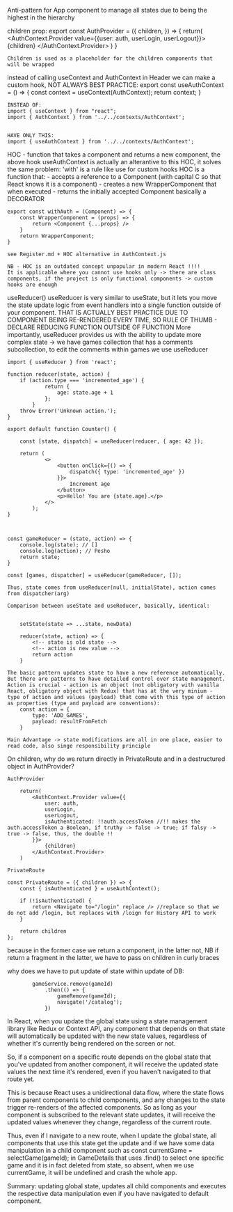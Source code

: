 Anti-pattern for App component to manage all states due to being the highest in the hierarchy

children prop: 
    export const AuthProvider = ({
        children,
    }) => {
        return(
            <AuthContext.Provider value={{user: auth, userLogin, userLogout}}>
                {children}
            </AuthContext.Provider>
        )
    }

    Children is used as a placeholder for the children components that will be wrapped

instead of calling useContext and AuthContext in Header we can make a custom hook, NOT ALWAYS BEST PRACTICE:
    export const useAuthContext = () => {
        const context = useContext(AuthContext);
        return context;
    }

    INSTEAD OF: 
    import { useContext } from "react";
    import { AuthContext } from '../../contexts/AuthContext';


    HAVE ONLY THIS:
    import { useAuthContext } from '../../contexts/AuthContext';

HOC - function that takes a component and returns a new component, the above hook useAuthContext is actually an alterantive to this HOC, it solves the same problem:
    'with' is a rule like use for custom hooks
    HOC is a function that: 
    - accepts a reference to a Component (with capital C so that React knows it is a component) 
    - creates a new WrapperComponent that when executed
    - returns the initially accepted Component
    basically a DECORATOR

    export const withAuth = (Component) => {
        const WrapperComponent = (props) => {
            return <Component {...props} />
        }
        return WrapperComponent;
    }

    see Register.md + HOC alternative in AuthContext.js

    NB - HOC is an outdated concept unpopular in modern React !!!!
    It is applicable where you cannot use hooks only -> there are class components, if the project is only functional components -> custom hooks are enough

useReducer()
    useReducer is very similar to useState, but it lets you move the state update logic from event handlers into a single function outside of your component. THAT  IS ACTUALLY BEST PRACTICE DUE TO COMPONENT BEING RE-RENDERED EVERY TIME, SO RULE OF THUMB - DECLARE REDUCING FUNCTION OUTSIDE OF FUNCTION
    More importantly, useReducer provides us with the ability to update more complex state -> we have games collection that has a comments subcollection, to edit the comments within games we use useReducer

    import { useReducer } from 'react';

    function reducer(state, action) {
        if (action.type === 'incremented_age') {
                return {
                    age: state.age + 1
                };
            }
        throw Error('Unknown action.');
    }

    export default function Counter() {

        const [state, dispatch] = useReducer(reducer, { age: 42 });

        return (
                <>
                    <button onClick={() => {
                        dispatch({ type: 'incremented_age' })
                    }}>
                        Increment age
                    </button>
                    <p>Hello! You are {state.age}.</p>
                </>
            );
    }



    const gameReducer = (state, action) => {
        console.log(state); // []
        console.log(action); // Pesho
        return state;
    }

    const [games, dispatcher] = useReducer(gameReducer, []);

    Thus, state comes from useReducer(null, initialState), action comes from dispatcher(arg)

    Comparison between useState and useReducer, basically, identical:


        setState(state => ...state, newData)

        reducer(state, action) => {
            <!-- state is old state -->
            <!-- action is new value -->
            return action
        }

    The basic pattern updates state to have a new reference automatically. But there are patterns to have detailed control over state management. Action is crucial - action is an object (not obligatory with vanilla React, obligatory object with Redux) that has at the very minium - type of action and values (payload) that come with this type of action as properties (type and payload are conventions):
        const action = {
            type: 'ADD_GAMES',
            payload: resultFromFetch
        } 
    
    Main Advantage -> state modifications are all in one place, easier to read code, also singe responsibility principle 


On children, why do we return directly in PrivateRoute and in a destructured object in AuthProvider?

    AuthProvider

        return(
            <AuthContext.Provider value={{
                user: auth, 
                userLogin, 
                userLogout, 
                isAuthenticated: !!auth.accessToken //!! makes the auth.accessToken a Boolean, if truthy -> false -> true; if falsy -> true -> false, thus, the double !!
            }}>
                {children}
            </AuthContext.Provider>
        )
    
    PrivateRoute

    const PrivateRoute = ({ children }) => {
        const { isAuthenticated } = useAuthContext();

        if (!isAuthenticated) {
            return <Navigate to="/login" replace /> //replace so that we do not add /login, but replaces with /loign for History API to work
        }

        return children
    };

because in the former case we return a component, in the latter not, NB if return a fragment in the latter, we have to pass on children in  curly braces


why does we have to put update of state within update of DB:

            gameService.remove(gameId)
                .then(() => {
                    gameRemove(gameId);
                    navigate('/catalog');
                })

In React, when you update the global state using a state management library like Redux or Context API, any component that depends on that state will automatically be updated with the new state values, regardless of whether it's currently being rendered on the screen or not.

So, if a component on a specific route depends on the global state that you've updated from another component, it will receive the updated state values the next time it's rendered, even if you haven't navigated to that route yet.

This is because React uses a unidirectional data flow, where the state flows from parent components to child components, and any changes to the state trigger re-renders of the affected components. So as long as your component is subscribed to the relevant state updates, it will receive the updated values whenever they change, regardless of the current route.

Thus, even if I navigate to a new route, when I update the global state, all components that use this state get the update and if we have some data manipulation in a child component such as const currentGame = selectGame(gameId); in GameDetails that uses .find() to select one specific game and it is in fact deleted from state, so absent, when we use currentGame, it will be undefined and crash the whole app.

Summary: updating global state, updates all child components and executes the respective data manipulation even if you have navigated to default component.
